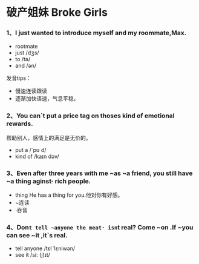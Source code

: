 # 破产姐妹 Broke Girls

### 1、I just wanted to introduce myself and my roommate,Max.

 - rootmate
 - just      /dʒs/
 - to	     /tə/
 - and       /ən/
 
 发音tips：
 
  - 慢速连读跟读
  - 逐渐加快语速，气息平稳。
  

### 2、You can`t put a price tag on thoses kind of emotional rewards.

帮助别人，感情上的满足是无价的。

 - put a   /`pʊ d/
 - kind of /kaɪn dəv/
 

### 3、Even after three years with me ~as ~a friend, you still have ~a thing aginst· rich people.

 - thing He has a thing for you.他对你有好感。
 - ~连读
 - ·吞音
 
### 4、Don`t tell ~anyone the meat· isn`t real? Come ~on .If ~you can see ~it ,it`s real.

 - tell anyone /tɛl ˈlɛniwən/
 - see it  /si: (j)ɪt/


